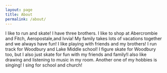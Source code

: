 ```yaml
---
layout: page
title: About
permalink: /about/
---
```


I like to run and skate! I have three brothers. I like to shop at Abercrombie and Fitch, Aeropostale,and Ivvia! My family takes lots of vacations together and we always have fun! I like playing with friends and my brothers! I run track for Woodbury and Lake Middle school! I figure skate for Woodbury too, but I also just skate for fun with my friends and family!I also like drawing and listening to music in my room. Another one of my hobbies is singing! I sing for school and church!